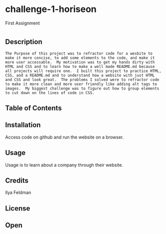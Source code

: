 # challenge-1-horiseon
First Assignment

# <Marketing Website Refractor Challenge>

## Description

    The Purpose of this project was to refractor code for a wesbite to make it more concise, to add some elements to the code, and make it more user accessable.  My motivation was to get my hands dirty with HTML and CSS and to learn how to make a well made README.md because all projects will require one.  I built this project to practice HTML, CSS, and a README.md and to understand how a website with just HTML and CSS and look great.  The problems I solved were to refractor code to make it more clean and more user friendly like adding alt tags to images.  My biggest challenge was to figure out how to group elements to cut down on the lines of code in CSS.

## Table of Contents
## Installation

Access code on github and run the website on a browser.

## Usage

Usage is to learn about a company through their website.

## Credits

Ilya Feldman

## License
Open
---